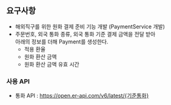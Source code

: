 ## 요구사항
- 해외직구를 위한 원화 결제 준비 기능 개발 (PaymentService 개발)
- 주문번호, 외국 통화 종류, 외국 통화 기준 결제 금액을 전달 받아  
아래의 정보를 더해 Payment를 생성한다. 
  - 적용 환율
  - 원화 환산 금액
  - 원화 환산 금액 유효 시간

### 사용 API
- 통화 API : https://open.er-api.com/v6/latest/{기준통화}
